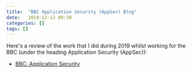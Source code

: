 ```yaml
---
title:  "BBC Application Security (AppSec) Blog"
date:   2019-12-12 09:38
categories: []
tags: []
---
```

Here's a review of the work that I did during 2019 whilst working for the BBC (under the heading Application Security (AppSec)):

- [BBC: Application Security][blog]

[blog]: https://www.bbc.co.uk/blogs/internet/entries/a5e736f1-831a-4537-b4cb-934d33a1d0cf

